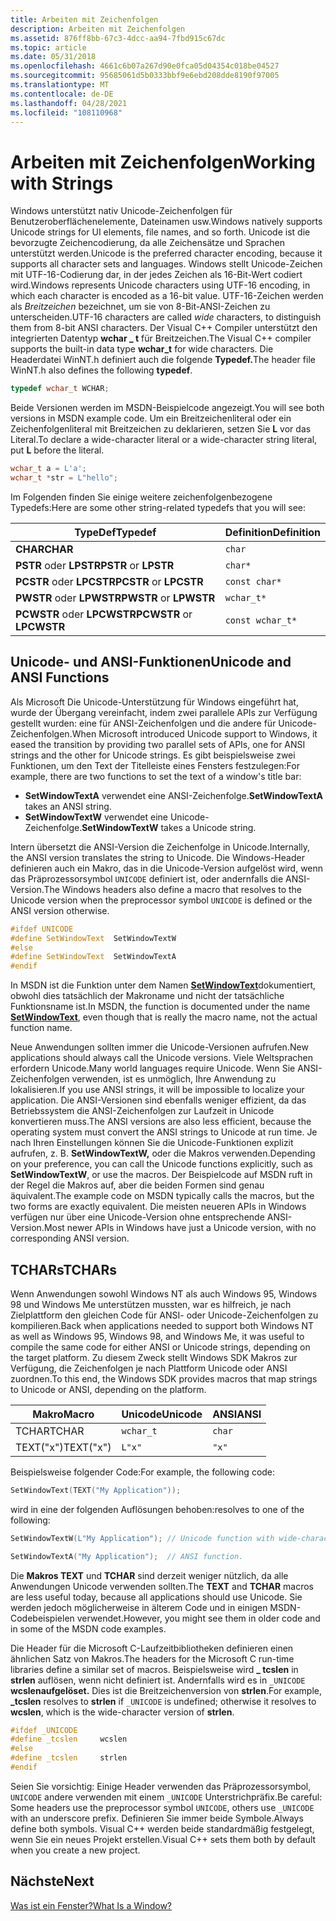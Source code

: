 ```yaml
---
title: Arbeiten mit Zeichenfolgen
description: Arbeiten mit Zeichenfolgen
ms.assetid: 876ff8bb-67c3-4dcc-aa94-7fbd915c67dc
ms.topic: article
ms.date: 05/31/2018
ms.openlocfilehash: 4661c6b07a267d90e0fca05d04354c018be04527
ms.sourcegitcommit: 95685061d5b0333bbf9e6ebd208dde8190f97005
ms.translationtype: MT
ms.contentlocale: de-DE
ms.lasthandoff: 04/28/2021
ms.locfileid: "108110968"
---
```

# <a name="working-with-strings"></a><span data-ttu-id="a5f7c-103">Arbeiten mit Zeichenfolgen</span><span class="sxs-lookup"><span data-stu-id="a5f7c-103">Working with Strings</span></span>

<span data-ttu-id="a5f7c-104">Windows unterstützt nativ Unicode-Zeichenfolgen für Benutzeroberflächenelemente, Dateinamen usw.</span><span class="sxs-lookup"><span data-stu-id="a5f7c-104">Windows natively supports Unicode strings for UI elements, file names, and so forth.</span></span> <span data-ttu-id="a5f7c-105">Unicode ist die bevorzugte Zeichencodierung, da alle Zeichensätze und Sprachen unterstützt werden.</span><span class="sxs-lookup"><span data-stu-id="a5f7c-105">Unicode is the preferred character encoding, because it supports all character sets and languages.</span></span> <span data-ttu-id="a5f7c-106">Windows stellt Unicode-Zeichen mit UTF-16-Codierung dar, in der jedes Zeichen als 16-Bit-Wert codiert wird.</span><span class="sxs-lookup"><span data-stu-id="a5f7c-106">Windows represents Unicode characters using UTF-16 encoding, in which each character is encoded as a 16-bit value.</span></span> <span data-ttu-id="a5f7c-107">UTF-16-Zeichen werden als *Breitzeichen* bezeichnet, um sie von 8-Bit-ANSI-Zeichen zu unterscheiden.</span><span class="sxs-lookup"><span data-stu-id="a5f7c-107">UTF-16 characters are called *wide* characters, to distinguish them from 8-bit ANSI characters.</span></span> <span data-ttu-id="a5f7c-108">Der Visual C++ Compiler unterstützt den integrierten Datentyp **wchar \_ t** für Breitzeichen.</span><span class="sxs-lookup"><span data-stu-id="a5f7c-108">The Visual C++ compiler supports the built-in data type **wchar\_t** for wide characters.</span></span> <span data-ttu-id="a5f7c-109">Die Headerdatei WinNT.h definiert auch die folgende **Typedef.**</span><span class="sxs-lookup"><span data-stu-id="a5f7c-109">The header file WinNT.h also defines the following **typedef**.</span></span>


```C++
typedef wchar_t WCHAR;
```



<span data-ttu-id="a5f7c-110">Beide Versionen werden im MSDN-Beispielcode angezeigt.</span><span class="sxs-lookup"><span data-stu-id="a5f7c-110">You will see both versions in MSDN example code.</span></span> <span data-ttu-id="a5f7c-111">Um ein Breitzeichenliteral oder ein Zeichenfolgenliteral mit Breitzeichen zu deklarieren, setzen Sie **L** vor das Literal.</span><span class="sxs-lookup"><span data-stu-id="a5f7c-111">To declare a wide-character literal or a wide-character string literal, put **L** before the literal.</span></span>


```C++
wchar_t a = L'a';
wchar_t *str = L"hello";
```



<span data-ttu-id="a5f7c-112">Im Folgenden finden Sie einige weitere zeichenfolgenbezogene Typedefs:</span><span class="sxs-lookup"><span data-stu-id="a5f7c-112">Here are some other string-related typedefs that you will see:</span></span>



| <span data-ttu-id="a5f7c-113">TypeDef</span><span class="sxs-lookup"><span data-stu-id="a5f7c-113">Typedef</span></span>                   | <span data-ttu-id="a5f7c-114">Definition</span><span class="sxs-lookup"><span data-stu-id="a5f7c-114">Definition</span></span>       |
|---------------------------|------------------|
| <span data-ttu-id="a5f7c-115">**CHAR**</span><span class="sxs-lookup"><span data-stu-id="a5f7c-115">**CHAR**</span></span>                  | `char`           |
| <span data-ttu-id="a5f7c-116">**PSTR** oder **LPSTR**</span><span class="sxs-lookup"><span data-stu-id="a5f7c-116">**PSTR** or **LPSTR**</span></span>     | `char*`          |
| <span data-ttu-id="a5f7c-117">**PCSTR** oder **LPCSTR**</span><span class="sxs-lookup"><span data-stu-id="a5f7c-117">**PCSTR** or **LPCSTR**</span></span>   | `const char*`    |
| <span data-ttu-id="a5f7c-118">**PWSTR** oder **LPWSTR**</span><span class="sxs-lookup"><span data-stu-id="a5f7c-118">**PWSTR** or **LPWSTR**</span></span>   | `wchar_t*`       |
| <span data-ttu-id="a5f7c-119">**PCWSTR** oder **LPCWSTR**</span><span class="sxs-lookup"><span data-stu-id="a5f7c-119">**PCWSTR** or **LPCWSTR**</span></span> | `const wchar_t*` |



 

## <a name="unicode-and-ansi-functions"></a><span data-ttu-id="a5f7c-120">Unicode- und ANSI-Funktionen</span><span class="sxs-lookup"><span data-stu-id="a5f7c-120">Unicode and ANSI Functions</span></span>

<span data-ttu-id="a5f7c-121">Als Microsoft Die Unicode-Unterstützung für Windows eingeführt hat, wurde der Übergang vereinfacht, indem zwei parallele APIs zur Verfügung gestellt wurden: eine für ANSI-Zeichenfolgen und die andere für Unicode-Zeichenfolgen.</span><span class="sxs-lookup"><span data-stu-id="a5f7c-121">When Microsoft introduced Unicode support to Windows, it eased the transition by providing two parallel sets of APIs, one for ANSI strings and the other for Unicode strings.</span></span> <span data-ttu-id="a5f7c-122">Es gibt beispielsweise zwei Funktionen, um den Text der Titelleiste eines Fensters festzulegen:</span><span class="sxs-lookup"><span data-stu-id="a5f7c-122">For example, there are two functions to set the text of a window's title bar:</span></span>

-   <span data-ttu-id="a5f7c-123">**SetWindowTextA** verwendet eine ANSI-Zeichenfolge.</span><span class="sxs-lookup"><span data-stu-id="a5f7c-123">**SetWindowTextA** takes an ANSI string.</span></span>
-   <span data-ttu-id="a5f7c-124">**SetWindowTextW** verwendet eine Unicode-Zeichenfolge.</span><span class="sxs-lookup"><span data-stu-id="a5f7c-124">**SetWindowTextW** takes a Unicode string.</span></span>

<span data-ttu-id="a5f7c-125">Intern übersetzt die ANSI-Version die Zeichenfolge in Unicode.</span><span class="sxs-lookup"><span data-stu-id="a5f7c-125">Internally, the ANSI version translates the string to Unicode.</span></span> <span data-ttu-id="a5f7c-126">Die Windows-Header definieren auch ein Makro, das in die Unicode-Version aufgelöst wird, wenn das Präprozessorsymbol `UNICODE` definiert ist, oder andernfalls die ANSI-Version.</span><span class="sxs-lookup"><span data-stu-id="a5f7c-126">The Windows headers also define a macro that resolves to the Unicode version when the preprocessor symbol `UNICODE` is defined or the ANSI version otherwise.</span></span>


```C++
#ifdef UNICODE
#define SetWindowText  SetWindowTextW
#else
#define SetWindowText  SetWindowTextA
#endif 
```



<span data-ttu-id="a5f7c-127">In MSDN ist die Funktion unter dem Namen [**SetWindowText**](/windows/desktop/api/winuser/nf-winuser-setwindowtexta)dokumentiert, obwohl dies tatsächlich der Makroname und nicht der tatsächliche Funktionsname ist.</span><span class="sxs-lookup"><span data-stu-id="a5f7c-127">In MSDN, the function is documented under the name [**SetWindowText**](/windows/desktop/api/winuser/nf-winuser-setwindowtexta), even though that is really the macro name, not the actual function name.</span></span>

<span data-ttu-id="a5f7c-128">Neue Anwendungen sollten immer die Unicode-Versionen aufrufen.</span><span class="sxs-lookup"><span data-stu-id="a5f7c-128">New applications should always call the Unicode versions.</span></span> <span data-ttu-id="a5f7c-129">Viele Weltsprachen erfordern Unicode.</span><span class="sxs-lookup"><span data-stu-id="a5f7c-129">Many world languages require Unicode.</span></span> <span data-ttu-id="a5f7c-130">Wenn Sie ANSI-Zeichenfolgen verwenden, ist es unmöglich, Ihre Anwendung zu lokalisieren.</span><span class="sxs-lookup"><span data-stu-id="a5f7c-130">If you use ANSI strings, it will be impossible to localize your application.</span></span> <span data-ttu-id="a5f7c-131">Die ANSI-Versionen sind ebenfalls weniger effizient, da das Betriebssystem die ANSI-Zeichenfolgen zur Laufzeit in Unicode konvertieren muss.</span><span class="sxs-lookup"><span data-stu-id="a5f7c-131">The ANSI versions are also less efficient, because the operating system must convert the ANSI strings to Unicode at run time.</span></span> <span data-ttu-id="a5f7c-132">Je nach Ihren Einstellungen können Sie die Unicode-Funktionen explizit aufrufen, z. B. **SetWindowTextW,** oder die Makros verwenden.</span><span class="sxs-lookup"><span data-stu-id="a5f7c-132">Depending on your preference, you can call the Unicode functions explicitly, such as **SetWindowTextW**, or use the macros.</span></span> <span data-ttu-id="a5f7c-133">Der Beispielcode auf MSDN ruft in der Regel die Makros auf, aber die beiden Formen sind genau äquivalent.</span><span class="sxs-lookup"><span data-stu-id="a5f7c-133">The example code on MSDN typically calls the macros, but the two forms are exactly equivalent.</span></span> <span data-ttu-id="a5f7c-134">Die meisten neueren APIs in Windows verfügen nur über eine Unicode-Version ohne entsprechende ANSI-Version.</span><span class="sxs-lookup"><span data-stu-id="a5f7c-134">Most newer APIs in Windows have just a Unicode version, with no corresponding ANSI version.</span></span>

## <a name="tchars"></a><span data-ttu-id="a5f7c-135">TCHARs</span><span class="sxs-lookup"><span data-stu-id="a5f7c-135">TCHARs</span></span>

<span data-ttu-id="a5f7c-136">Wenn Anwendungen sowohl Windows NT als auch Windows 95, Windows 98 und Windows Me unterstützen mussten, war es hilfreich, je nach Zielplattform den gleichen Code für ANSI- oder Unicode-Zeichenfolgen zu kompilieren.</span><span class="sxs-lookup"><span data-stu-id="a5f7c-136">Back when applications needed to support both Windows NT as well as Windows 95, Windows 98, and Windows Me, it was useful to compile the same code for either ANSI or Unicode strings, depending on the target platform.</span></span> <span data-ttu-id="a5f7c-137">Zu diesem Zweck stellt Windows SDK Makros zur Verfügung, die Zeichenfolgen je nach Plattform Unicode oder ANSI zuordnen.</span><span class="sxs-lookup"><span data-stu-id="a5f7c-137">To this end, the Windows SDK provides macros that map strings to Unicode or ANSI, depending on the platform.</span></span>



| <span data-ttu-id="a5f7c-138">Makro</span><span class="sxs-lookup"><span data-stu-id="a5f7c-138">Macro</span></span>     | <span data-ttu-id="a5f7c-139">Unicode</span><span class="sxs-lookup"><span data-stu-id="a5f7c-139">Unicode</span></span>   | <span data-ttu-id="a5f7c-140">ANSI</span><span class="sxs-lookup"><span data-stu-id="a5f7c-140">ANSI</span></span>   |
|-----------|-----------|--------|
| <span data-ttu-id="a5f7c-141">TCHAR</span><span class="sxs-lookup"><span data-stu-id="a5f7c-141">TCHAR</span></span>     | `wchar_t` | `char` |
| <span data-ttu-id="a5f7c-142">TEXT("x")</span><span class="sxs-lookup"><span data-stu-id="a5f7c-142">TEXT("x")</span></span> | `L"x"`    | `"x"`  |



 

<span data-ttu-id="a5f7c-143">Beispielsweise folgender Code:</span><span class="sxs-lookup"><span data-stu-id="a5f7c-143">For example, the following code:</span></span>


```C++
SetWindowText(TEXT("My Application"));
```



<span data-ttu-id="a5f7c-144">wird in eine der folgenden Auflösungen behoben:</span><span class="sxs-lookup"><span data-stu-id="a5f7c-144">resolves to one of the following:</span></span>


```C++
SetWindowTextW(L"My Application"); // Unicode function with wide-character string.

SetWindowTextA("My Application");  // ANSI function.
```



<span data-ttu-id="a5f7c-145">Die **Makros TEXT** und **TCHAR** sind derzeit weniger nützlich, da alle Anwendungen Unicode verwenden sollten.</span><span class="sxs-lookup"><span data-stu-id="a5f7c-145">The **TEXT** and **TCHAR** macros are less useful today, because all applications should use Unicode.</span></span> <span data-ttu-id="a5f7c-146">Sie werden jedoch möglicherweise in älterem Code und in einigen MSDN-Codebeispielen verwendet.</span><span class="sxs-lookup"><span data-stu-id="a5f7c-146">However, you might see them in older code and in some of the MSDN code examples.</span></span>

<span data-ttu-id="a5f7c-147">Die Header für die Microsoft C-Laufzeitbibliotheken definieren einen ähnlichen Satz von Makros.</span><span class="sxs-lookup"><span data-stu-id="a5f7c-147">The headers for the Microsoft C run-time libraries define a similar set of macros.</span></span> <span data-ttu-id="a5f7c-148">Beispielsweise wird **\_ tcslen** in **strlen** auflösen, wenn nicht definiert ist. Andernfalls wird es in `_UNICODE` **wcslenaufgelöset.** Dies ist die Breitzeichenversion von **strlen**.</span><span class="sxs-lookup"><span data-stu-id="a5f7c-148">For example, **\_tcslen** resolves to **strlen** if `_UNICODE` is undefined; otherwise it resolves to **wcslen**, which is the wide-character version of **strlen**.</span></span>


```C++
#ifdef _UNICODE
#define _tcslen     wcslen
#else
#define _tcslen     strlen
#endif 
```



<span data-ttu-id="a5f7c-149">Seien Sie vorsichtig: Einige Header verwenden das Präprozessorsymbol, `UNICODE` andere verwenden mit einem `_UNICODE` Unterstrichpräfix.</span><span class="sxs-lookup"><span data-stu-id="a5f7c-149">Be careful: Some headers use the preprocessor symbol `UNICODE`, others use `_UNICODE` with an underscore prefix.</span></span> <span data-ttu-id="a5f7c-150">Definieren Sie immer beide Symbole.</span><span class="sxs-lookup"><span data-stu-id="a5f7c-150">Always define both symbols.</span></span> <span data-ttu-id="a5f7c-151">Visual C++ werden beide standardmäßig festgelegt, wenn Sie ein neues Projekt erstellen.</span><span class="sxs-lookup"><span data-stu-id="a5f7c-151">Visual C++ sets them both by default when you create a new project.</span></span>

## <a name="next"></a><span data-ttu-id="a5f7c-152">Nächste</span><span class="sxs-lookup"><span data-stu-id="a5f7c-152">Next</span></span>

[<span data-ttu-id="a5f7c-153">Was ist ein Fenster?</span><span class="sxs-lookup"><span data-stu-id="a5f7c-153">What Is a Window?</span></span>](what-is-a-window-.md)

 

 
